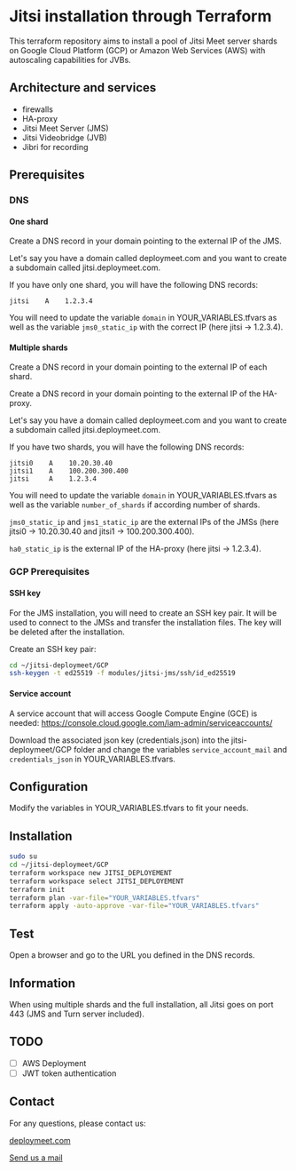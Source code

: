 # Jitsi installation through Terraform

This terraform repository aims to install a pool of Jitsi Meet server shards on Google Cloud Platform (GCP) or Amazon Web Services (AWS) with autoscaling capabilities for JVBs.

## Architecture and services

- firewalls
- HA-proxy
- Jitsi Meet Server (JMS)
- Jitsi Videobridge (JVB)
- Jibri for recording

## Prerequisites

### DNS

#### One shard

Create a DNS record in your domain pointing to the external IP of the JMS.

Let's say you have a domain called deploymeet.com and you want to create a subdomain called jitsi.deploymeet.com.

If you have only one shard, you will have the following DNS records:

```text
jitsi    A    1.2.3.4
```

You will need to update the variable `domain` in YOUR_VARIABLES.tfvars as well as the variable `jms0_static_ip` with the correct IP (here jitsi -> 1.2.3.4).

#### Multiple shards

Create a DNS record in your domain pointing to the external IP of each shard.

Create a DNS record in your domain pointing to the external IP of the HA-proxy.

Let's say you have a domain called deploymeet.com and you want to create a subdomain called jitsi.deploymeet.com.

If you have two shards, you will have the following DNS records:

```text
jitsi0    A    10.20.30.40
jitsi1    A    100.200.300.400
jitsi     A    1.2.3.4
```

You will need to update the variable `domain` in YOUR_VARIABLES.tfvars as well as the variable `number_of_shards` if according number of shards.

`jms0_static_ip` and `jms1_static_ip` are the external IPs of the JMSs (here jitsi0 -> 10.20.30.40 and jitsi1 -> 100.200.300.400).

`ha0_static_ip` is the external IP of the HA-proxy (here jitsi -> 1.2.3.4).

### GCP Prerequisites

#### SSH key

For the JMS installation, you will need to create an SSH key pair. It will be used to connect to the JMSs and transfer the installation files. The key will be deleted after the installation.

Create an SSH key pair:

```bash
cd ~/jitsi-deploymeet/GCP
ssh-keygen -t ed25519 -f modules/jitsi-jms/ssh/id_ed25519
```

#### Service account

A service account that will access Google Compute Engine (GCE) is needed:
<https://console.cloud.google.com/iam-admin/serviceaccounts/>

Download the associated json key (credentials.json) into the jitsi-deploymeet/GCP folder and change the variables `service_account_mail` and `credentials_json` in YOUR_VARIABLES.tfvars.

## Configuration

Modify the variables in YOUR_VARIABLES.tfvars to fit your needs.

## Installation

```bash
sudo su
cd ~/jitsi-deploymeet/GCP
terraform workspace new JITSI_DEPLOYEMENT
terraform workspace select JITSI_DEPLOYEMENT
terraform init
terraform plan -var-file="YOUR_VARIABLES.tfvars"
terraform apply -auto-approve -var-file="YOUR_VARIABLES.tfvars"
```

## Test

Open a browser and go to the URL you defined in the DNS records.

## Information

When using multiple shards and the full installation, all Jitsi goes on port 443 (JMS and Turn server included).

## TODO

- [ ] AWS Deployment
- [ ] JWT token authentication

## Contact

For any questions, please contact us:

[deploymeet.com](<https://www.deploymeet.com>)

[Send us a mail](<mailto:contact@deploymeet.com>)
